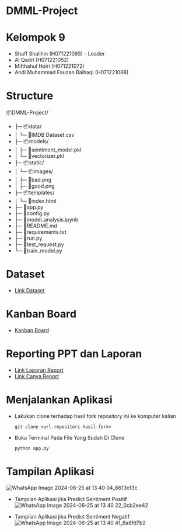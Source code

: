 # DMML-Project

# Kelompok 9
- Shaff Shalihin (H071221093) - Leader
- Al Qadri (H071221052)
- Mifthahul Hoiri (H071221072)
- Andi Muhammad Fauzan Baihaqi (H071221088)

# Structure

📦DMML-Project/
- ├─ 📦data/
- │  └─ 📜IMDB Dataset.csv
- ├─ 📦models/
- │  ├─ 📜sentiment_model.pkl
- │  └─ 📜vectorizer.pkl
- ├─ 📦static/
- │  └─ 📦images/
- │     ├─ 📜bad.png
- │     ├─ 📜good.png
- ├─ 📦templates/
- │  └─ 📜index.html
- ├─ 📜app.py
- ├─ 📜config.py
- ├─ 📜model_analysis.ipynb
- ├─ 📜README.md
- ├─ 📜requirements.txt
- ├─ 📜run.py
- ├─ 📜test_request.py
- └─ 📜train_model.py

# Dataset
- [Link Dataset](https://www.kaggle.com/datasets/lakshmi25npathi/imdb-dataset-of-50k-movie-reviews)

# Kanban Board
- [Kanban Board](https://github.com/users/ocaanng/projects/1)
  
# Reporting PPT dan Laporan
- [Link Laporan Report](https://drive.google.com/file/d/1ov8pgxrb4kI2g7pEd78TXrtV6dpyDhfa/view?usp=sharing)
- [Link Canva Report](https://drive.google.com/file/d/1BPqrUtn1YI4nSmMYWesQjwrkhaamcpeL/view?usp=sharing)

# Menjalankan Aplikasi
- Lakukan clone terhadap hasil fork repository ini ke komputer kalian
  ```
  git clone <url-repositori-hasil-fork>
  ```
- Buka Terminal Pada File Yang Sudah Di Clone
  ```
  python app.py
  ```

# Tampilan Aplikasi
![WhatsApp Image 2024-06-25 at 13 40 04_6613cf3c](https://github.com/ocaanng/DMML-Project/assets/128483920/c3f7804a-b1aa-4c56-8c0b-70f7246da92e)

- Tampilan Aplikasi jika Predict Sentiment Positif
  ![WhatsApp Image 2024-06-25 at 13 40 22_0cb2ee42](https://github.com/ocaanng/DMML-Project/assets/128483920/f154cf95-14bb-4d96-8522-c72537970eb4)

- Tampilan Aplikasi jika Predict Sentiment Negatif
![WhatsApp Image 2024-06-25 at 13 40 41_8a8fd7b2](https://github.com/ocaanng/DMML-Project/assets/128483920/bda46c50-97b7-4036-bbf3-e065b604fa58)

  


